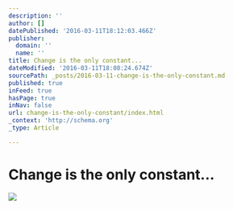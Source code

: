 ```yaml
---
description: ''
author: []
datePublished: '2016-03-11T18:12:03.466Z'
publisher:
  domain: ''
  name: ''
title: Change is the only constant...
dateModified: '2016-03-11T18:08:24.674Z'
sourcePath: _posts/2016-03-11-change-is-the-only-constant.md
published: true
inFeed: true
hasPage: true
inNav: false
url: change-is-the-only-constant/index.html
_context: 'http://schema.org'
_type: Article

---
```

# Change is the only constant...
![](https://the-grid-user-content.s3-us-west-2.amazonaws.com/4fd5ac0d-65b4-4b4d-a9d6-eb5c4e875342.png)